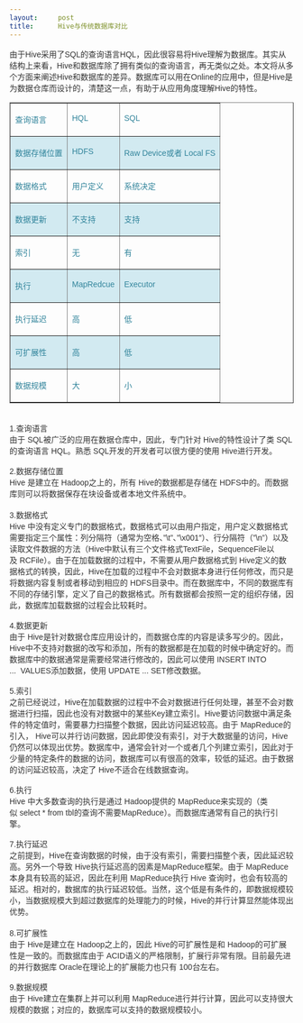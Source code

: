 ```yaml
---
layout:     post
title:      Hive与传统数据库对比
---
```

<div id="article_content" class="article_content clearfix csdn-tracking-statistics" data-pid="blog" data-mod="popu_307" data-dsm="post">
								            <link rel="stylesheet" href="https://csdnimg.cn/release/phoenix/template/css/ck_htmledit_views-f76675cdea.css">
						<div class="htmledit_views" id="content_views">
                
<p align="left" style="color:rgb(69,69,69);font-family:'PingFang SC', 'Microsoft YaHei', SimHei, Arial, SimSun;font-size:16px;">
<span style="font-size:14px;"><span style="color:rgb(51,51,51);">由于</span><span style="color:rgb(51,51,51);">Hive</span><span style="color:rgb(51,51,51);">采用了</span><span style="color:rgb(51,51,51);">SQL</span><span style="color:rgb(51,51,51);">的查询语言</span><span style="color:rgb(51,51,51);">HQL</span><span style="color:rgb(51,51,51);">，因此很容易将</span><span style="color:rgb(51,51,51);">Hive</span><span style="color:rgb(51,51,51);">理解为数据库。其实</span><span style="color:rgb(51,51,51);">从结构上来看，</span><span style="color:rgb(51,51,51);">Hive</span><span style="color:rgb(51,51,51);">和数据库除了拥有类似的查询语言，再无类似之处。本文将从多个方面来阐述</span><span style="color:rgb(51,51,51);">Hive</span><span style="color:rgb(51,51,51);">和数据库的差异。数据库可以用在</span><span style="color:rgb(51,51,51);">Online</span><span style="color:rgb(51,51,51);">的应用中，但是</span><span style="color:rgb(51,51,51);">Hive</span><span style="color:rgb(51,51,51);">是为数据仓库而设计的，清楚这一点，有助于从应用角度理解</span><span style="color:rgb(51,51,51);">Hive</span><span style="color:rgb(51,51,51);">的特性。</span></span></p>
<table border="1" cellspacing="0" cellpadding="0" width="93%" style="border-collapse:collapse;border-spacing:0px;color:rgb(69,69,69);font-family:'PingFang SC', 'Microsoft YaHei', SimHei, Arial, SimSun;font-size:16px;"><tbody><tr><td valign="top">
<p align="left">
<span><span style="font-weight:400;color:rgb(49,132,155);"><span style="font-size:14px;">查询语言</span></span></span></p>
</td>
<td valign="top">
<p align="left">
<span><span style="font-weight:400;color:rgb(49,132,155);"><span style="font-size:14px;">HQL</span></span></span></p>
</td>
<td valign="top">
<p align="left">
<span><span style="font-weight:400;color:rgb(49,132,155);"><span style="font-size:14px;">SQL</span></span></span></p>
</td>
</tr><tr><td valign="top" style="background:rgb(210,234,241);">
<p align="left">
<span><span style="font-weight:400;color:rgb(49,132,155);"><span style="font-size:14px;">数据存储位置</span></span></span></p>
</td>
<td valign="top" style="background:rgb(210,234,241);">
<p align="left">
<span style="color:rgb(49,132,155);"><span style="font-size:14px;">HDFS</span></span></p>
</td>
<td valign="top" style="background:rgb(210,234,241);">
<p align="left">
<span style="font-size:14px;"><span style="color:rgb(49,132,155);">Raw Device</span><span style="color:rgb(49,132,155);">或者 Local FS</span></span></p>
</td>
</tr><tr><td valign="top">
<p align="left">
<span><span style="font-weight:400;color:rgb(49,132,155);"><span style="font-size:14px;">数据格式</span></span></span></p>
</td>
<td valign="top">
<p align="left">
<span style="color:rgb(49,132,155);"><span style="font-size:14px;">用户定义</span></span></p>
</td>
<td valign="top">
<p align="left">
<span style="color:rgb(49,132,155);"><span style="font-size:14px;">系统决定</span></span></p>
</td>
</tr><tr><td valign="top" style="background:rgb(210,234,241);">
<p align="left">
<span><span style="font-weight:400;color:rgb(49,132,155);"><span style="font-size:14px;">数据更新</span></span></span></p>
</td>
<td valign="top" style="background:rgb(210,234,241);">
<p align="left">
<span style="color:rgb(49,132,155);"><span style="font-size:14px;">不支持</span></span></p>
</td>
<td valign="top" style="background:rgb(210,234,241);">
<p align="left">
<span style="color:rgb(49,132,155);"><span style="font-size:14px;">支持</span></span></p>
</td>
</tr><tr><td valign="top">
<p align="left">
<span><span style="font-weight:400;color:rgb(49,132,155);"><span style="font-size:14px;">索引</span></span></span></p>
</td>
<td valign="top">
<p align="left">
<span style="color:rgb(49,132,155);"><span style="font-size:14px;">无</span></span></p>
</td>
<td valign="top">
<p align="left">
<span style="color:rgb(49,132,155);"><span style="font-size:14px;">有  </span></span></p>
</td>
</tr><tr><td valign="top" style="background:rgb(210,234,241);">
<p align="left">
<span><span style="font-weight:400;color:rgb(49,132,155);"><span style="font-size:14px;">执行</span></span></span></p>
</td>
<td valign="top" style="background:rgb(210,234,241);">
<p align="left">
<span style="color:rgb(49,132,155);"><span style="font-size:14px;">MapRedcue</span></span></p>
</td>
<td valign="top" style="background:rgb(210,234,241);">
<p align="left">
<span style="color:rgb(49,132,155);"><span style="font-size:14px;">Executor</span></span></p>
</td>
</tr><tr><td valign="top">
<p align="left">
<span><span style="font-weight:400;color:rgb(49,132,155);"><span style="font-size:14px;">执行延迟</span></span></span></p>
</td>
<td valign="top">
<p align="left">
<span style="color:rgb(49,132,155);"><span style="font-size:14px;">高</span></span></p>
</td>
<td valign="top">
<p align="left">
<span style="color:rgb(49,132,155);"><span style="font-size:14px;">低</span></span></p>
</td>
</tr><tr><td valign="top" style="background:rgb(210,234,241);">
<p align="left">
<span><span style="font-weight:400;color:rgb(49,132,155);"><span style="font-size:14px;">可扩展性</span></span></span></p>
</td>
<td valign="top" style="background:rgb(210,234,241);">
<p align="left">
<span style="color:rgb(49,132,155);"><span style="font-size:14px;">高</span></span></p>
</td>
<td valign="top" style="background:rgb(210,234,241);">
<p align="left">
<span style="color:rgb(49,132,155);"><span style="font-size:14px;">低</span></span></p>
</td>
</tr><tr><td valign="top">
<p align="left">
<span><span style="font-weight:400;color:rgb(49,132,155);"><span style="font-size:14px;">数据规模</span></span></span></p>
</td>
<td valign="top">
<p align="left">
<span style="color:rgb(49,132,155);"><span style="font-size:14px;">大</span></span></p>
</td>
<td valign="top">
<p align="left">
<span style="color:rgb(49,132,155);"><span style="font-size:14px;">小</span></span></p>
</td>
</tr></tbody></table><p style="color:rgb(69,69,69);font-family:'PingFang SC', 'Microsoft YaHei', SimHei, Arial, SimSun;font-size:16px;">
<span style="color:rgb(51,51,51);"><br><span><span style="font-weight:400;font-size:14px;">1.</span></span></span><span><span style="font-weight:400;color:rgb(51,51,51);"><span style="font-size:14px;">查询语言</span></span><span style="font-weight:400;color:rgb(51,51,51);"><br></span></span><span style="font-size:14px;"><span style="color:rgb(51,51,51);">由于</span><span style="color:rgb(51,51,51);"> SQL</span><span style="color:rgb(51,51,51);">被广泛的应用在数据仓库中，因此，专门针对</span><span style="color:rgb(51,51,51);"> Hive</span><span style="color:rgb(51,51,51);">的特性设计了类</span><span style="color:rgb(51,51,51);"> SQL</span><span style="color:rgb(51,51,51);">的查询语言</span><span style="color:rgb(51,51,51);"> HQL</span><span style="color:rgb(51,51,51);">。熟悉</span><span style="color:rgb(51,51,51);"> SQL</span><span style="color:rgb(51,51,51);">开发的开发者可以很方便的使用</span><span style="color:rgb(51,51,51);"> Hive</span><span style="color:rgb(51,51,51);">进行开发。</span></span><span style="font-size:14px;"><span style="color:rgb(51,51,51);"><br><br><span>2.</span></span><span><span style="font-weight:400;color:rgb(51,51,51);">数据存储位置</span></span></span><span style="color:rgb(51,51,51);"><br><span style="font-size:14px;">Hive </span></span><span style="font-size:14px;"><span style="color:rgb(51,51,51);">是建立在</span><span style="color:rgb(51,51,51);"> Hadoop</span><span style="color:rgb(51,51,51);">之上的，所有</span><span style="color:rgb(51,51,51);"> Hive</span><span style="color:rgb(51,51,51);">的数据都是存储在</span><span style="color:rgb(51,51,51);"> HDFS</span><span style="color:rgb(51,51,51);">中的。而数据库则可以将数据保存在块设备或者本地文件系统中。</span></span><span style="color:rgb(51,51,51);"><br><br><span><span style="font-weight:400;font-size:14px;">3.</span></span></span><span><span style="font-weight:400;color:rgb(51,51,51);"><span style="font-size:14px;">数据格式</span></span></span><span style="color:rgb(51,51,51);"><br><span style="font-size:14px;">Hive </span></span><span style="font-size:14px;"><span style="color:rgb(51,51,51);">中没有定义专门的数据格式，数据格式可以由用户指定，用户定义数据格式需要指定三个属性：列分隔符（通常为空格、</span><span style="color:rgb(51,51,51);">”\t”</span><span style="color:rgb(51,51,51);">、</span><span style="color:rgb(51,51,51);">”\x001″</span><span style="color:rgb(51,51,51);">）、行分隔符（</span><span style="color:rgb(51,51,51);">”\n”</span><span style="color:rgb(51,51,51);">）以及读取文件数据的方法（</span><span style="color:rgb(51,51,51);">Hive</span><span style="color:rgb(51,51,51);">中默认有三个文件格式</span><span style="color:rgb(51,51,51);">TextFile</span><span style="color:rgb(51,51,51);">，</span><span style="color:rgb(51,51,51);">SequenceFile</span><span style="color:rgb(51,51,51);">以及</span><span style="color:rgb(51,51,51);"> RCFile</span><span style="color:rgb(51,51,51);">）。由于在加载数据的过程中，不需要从用户数据格式到</span><span style="color:rgb(51,51,51);"> Hive</span><span style="color:rgb(51,51,51);">定义的数据格式的转换，因此，</span><span style="color:rgb(51,51,51);">Hive</span><span style="color:rgb(51,51,51);">在加载的过程中不会对数据本身进行任何修改，而只是将数据内容复制或者移动到相应的</span><span style="color:rgb(51,51,51);"> HDFS</span><span style="color:rgb(51,51,51);">目录中。而在数据库中，不同的数据库有不同的存储引擎，定义了自己的数据格式。所有数据都会按照一定的组织存储，因此，数据库加载数据的过程会比较耗时。</span></span><span style="font-size:14px;"><span style="color:rgb(51,51,51);"><br><br><span>4.</span></span><span><span style="font-weight:400;color:rgb(51,51,51);">数据更新</span></span></span><span style="color:rgb(51,51,51);"><br></span><span style="font-size:14px;"><span style="color:rgb(51,51,51);">由于</span><span style="color:rgb(51,51,51);"> Hive</span><span style="color:rgb(51,51,51);">是针对数据仓库应用设计的，而数据仓库的内容是读多写少的。因此，</span><span style="color:rgb(51,51,51);">Hive</span><span style="color:rgb(51,51,51);">中不支持对数据的改写和添加，所有的数据都是在加载的时候中确定好的。而数据库中的数据通常是需要经常进行修改的，因此可以使用</span><span style="color:rgb(51,51,51);"> INSERT
 INTO ...  VALUES</span><span style="color:rgb(51,51,51);">添加数据，使用</span><span style="color:rgb(51,51,51);"> UPDATE ... SET</span><span style="color:rgb(51,51,51);">修改数据。</span></span><span style="font-size:14px;"><span style="color:rgb(51,51,51);"><br><br><span>5.</span></span><span><span style="font-weight:400;color:rgb(51,51,51);">索引</span></span></span><span style="color:rgb(51,51,51);"><br></span><span style="font-size:14px;"><span style="color:rgb(51,51,51);">之前已经说过，</span><span style="color:rgb(51,51,51);">Hive</span><span style="color:rgb(51,51,51);">在加载数据的过程中不会对数据进行任何处理，甚至不会对数据进行扫描，因此也没有对数据中的某些</span><span style="color:rgb(51,51,51);">Key</span><span style="color:rgb(51,51,51);">建立索引。</span><span style="color:rgb(51,51,51);">Hive</span><span style="color:rgb(51,51,51);">要访问数据中满足条件的特定值时，需要暴力扫描整个数据，因此访问延迟较高。由于</span><span style="color:rgb(51,51,51);"> MapReduce</span><span style="color:rgb(51,51,51);">的引入，</span><span style="color:rgb(51,51,51);"> Hive</span><span style="color:rgb(51,51,51);">可以并行访问数据，因此即使没有索引，对于大数据量的访问，</span><span style="color:rgb(51,51,51);">Hive</span><span style="color:rgb(51,51,51);">仍然可以体现出优势。数据库中，通常会针对一个或者几个列建立索引，因此对于少量的特定条件的数据的访问，数据库可以有很高的效率，较低的延迟。由于数据的访问延迟较高，决定了</span><span style="color:rgb(51,51,51);"> Hive</span><span style="color:rgb(51,51,51);">不适合在线数据查询。</span></span><span style="font-size:14px;"><span style="color:rgb(51,51,51);"><br><br><span>6.</span></span><span><span style="font-weight:400;color:rgb(51,51,51);">执行</span></span></span><span style="color:rgb(51,51,51);"><br><span style="font-size:14px;">Hive </span></span><span style="font-size:14px;"><span style="color:rgb(51,51,51);">中大多数查询的执行是通过</span><span style="color:rgb(51,51,51);"> Hadoop</span><span style="color:rgb(51,51,51);">提供的</span><span style="color:rgb(51,51,51);"> MapReduce</span><span style="color:rgb(51,51,51);">来实现的（类似</span><span style="color:rgb(51,51,51);"> select
 * from tbl</span><span style="color:rgb(51,51,51);">的查询不需要</span><span style="color:rgb(51,51,51);">MapReduce</span><span style="color:rgb(51,51,51);">）。而数据库通常有自己的执行引擎。</span></span><span style="font-size:14px;"><span style="color:rgb(51,51,51);"><br><br><span>7.</span></span><span><span style="font-weight:400;color:rgb(51,51,51);">执行延迟</span></span></span><span style="color:rgb(51,51,51);"><br></span><span style="font-size:14px;"><span style="color:rgb(51,51,51);">之前提到，</span><span style="color:rgb(51,51,51);">Hive</span><span style="color:rgb(51,51,51);">在查询数据的时候，由于没有索引，需要扫描整个表，因此延迟较高。另外一个导致</span><span style="color:rgb(51,51,51);"> Hive</span><span style="color:rgb(51,51,51);">执行延迟高的因素是</span><span style="color:rgb(51,51,51);">MapReduce</span><span style="color:rgb(51,51,51);">框架。由于</span><span style="color:rgb(51,51,51);"> MapReduce</span><span style="color:rgb(51,51,51);">本身具有较高的延迟，因此在利用</span><span style="color:rgb(51,51,51);"> MapReduce</span><span style="color:rgb(51,51,51);">执行</span><span style="color:rgb(51,51,51);"> Hive </span><span style="color:rgb(51,51,51);">查询时，也会有较高的延迟。相对的，数据库的执行延迟较低。当然，这个低是有条件的，即数据规模较小，当数据规模大到超过数据库的处理能力的时候，</span><span style="color:rgb(51,51,51);">Hive</span><span style="color:rgb(51,51,51);">的并行计算显然能体现出优势。</span></span><span style="color:rgb(51,51,51);"><br><br><span><span style="font-weight:400;font-size:14px;">8.</span></span></span><span><span style="font-weight:400;color:rgb(51,51,51);"><span style="font-size:14px;">可扩展性</span></span></span><span style="color:rgb(51,51,51);"><br></span><span style="font-size:14px;"><span style="color:rgb(51,51,51);">由于</span><span style="color:rgb(51,51,51);"> Hive</span><span style="color:rgb(51,51,51);">是建立在</span><span style="color:rgb(51,51,51);"> Hadoop</span><span style="color:rgb(51,51,51);">之上的，因此</span><span style="color:rgb(51,51,51);"> Hive</span><span style="color:rgb(51,51,51);">的可扩展性是和</span><span style="color:rgb(51,51,51);"> Hadoop</span><span style="color:rgb(51,51,51);">的可扩展性是一致的。而数据库由于</span><span style="color:rgb(51,51,51);"> ACID</span><span style="color:rgb(51,51,51);">语义的严格限制，扩展行非常有限。目前最先进的并行数据库</span><span style="color:rgb(51,51,51);"> Oracle</span><span style="color:rgb(51,51,51);">在理论上的扩展能力也只有</span><span style="color:rgb(51,51,51);"> 100</span><span style="color:rgb(51,51,51);">台左右。</span></span><span style="font-size:14px;"><span style="color:rgb(51,51,51);"><br><br><span>9.</span></span><span><span style="font-weight:400;color:rgb(51,51,51);">数据规模</span></span></span><span style="color:rgb(51,51,51);"><br></span><span style="font-size:14px;"><span style="color:rgb(51,51,51);">由于</span><span style="color:rgb(51,51,51);"> Hive</span><span style="color:rgb(51,51,51);">建立在集群上并可以利用</span><span style="color:rgb(51,51,51);"> MapReduce</span><span style="color:rgb(51,51,51);">进行并行计算，因此可以支持很大规模的数据；对应的，数据库可以支持的数据规模较小。</span></span></p>
            </div>
                </div>